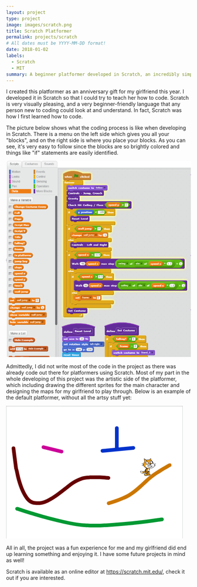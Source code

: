 ```yaml
---
layout: project
type: project
image: images/scratch.png
title: Scratch Platformer
permalink: projects/scratch
# All dates must be YYYY-MM-DD format!
date: 2018-01-02
labels:
  - Scratch
  - MIT
summary: A beginner platformer developed in Scratch, an incredibly simplified language that uses visual blocks instead of just text. 
---
```



I created this platformer as an anniversary gift for my girlfriend this year. I developed it in Scratch so that I could try to teach her how to code. Scratch is very visually pleasing, and a very beginner-friendly language that any person new to coding could look at and understand. In fact, Scratch was how I first learned how to code.

The picture below shows what the coding process is like when developing in Scratch. There is a menu on the left side which gives you all your "blocks", and on the right side is where you place your blocks. As you can see, it's very easy to follow since the blocks are so brightly colored and things like "if" statements are easily identified.

<img class="ui medium right floated rounded image" src="../images/scratchpic1.PNG">

Admittedly, I did not write most of the code in the project as there was already code out there for platformers using Scratch. Most of my part in the whole developing of this project was the artistic side of the platformer, which including drawing the different sprites for the main character and designing the maps for my girlfriend to play through. Below is an example of the default platformer, without all the artsy stuff yet:

<img class="ui medium right floated rounded image" src="../images/scratchpic2.PNG">









All in all, the project was a fun experience for me and my girlfriend did end up learning something and enjoying it. I have some future projects in mind as well!

Scratch is available as an online editor at https://scratch.mit.edu/, check it out if you are interested.
